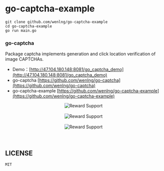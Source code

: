# go-captcha-example

```
git clone github.com/wenlng/go-captcha-example
cd go-captcha-example
go run main.go
```

### go-captcha
Package captcha implements generation and click location verification of image CAPTCHAs. 

- Demo：[http://47.104.180.148:8081/go_captcha_demo](http://47.104.180.148:8081/go_captcha_demo)
- go-captcha [https://github.com/wenlng/go-captcha](https://github.com/wenlng/go-captcha)
- go-captcha-example [https://github.com/wenlng/go-captcha-example](https://github.com/wenlng/go-captcha-example)


<div align="center">
    <img src="http://47.104.180.148/go-captcha/go-captcha-01.png?v=1" alt="Reward Support">
    <br/>
    <br/>
    <img src="http://47.104.180.148/go-captcha/go-captcha-02.png?v=1" alt="Reward Support">
    <br/>
    <br/>
    <img src="http://47.104.180.148/go-captcha/go-captcha.jpg?v=1" alt="Reward Support">
    <br/>
    <br/>   
</div>
<br>

## LICENSE
    MIT
